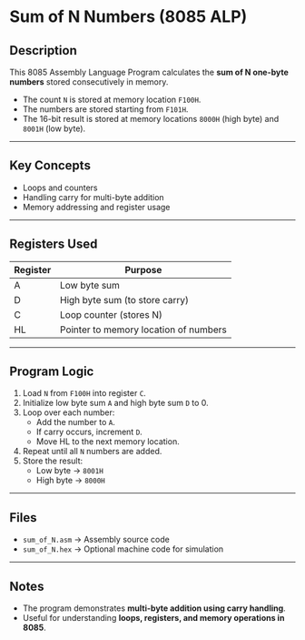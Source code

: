 # Sum of N Numbers (8085 ALP)

## Description
This 8085 Assembly Language Program calculates the **sum of N one-byte numbers** stored consecutively in memory.  
- The count `N` is stored at memory location `F100H`.  
- The numbers are stored starting from `F101H`.  
- The 16-bit result is stored at memory locations `8000H` (high byte) and `8001H` (low byte).

---

## Key Concepts
- Loops and counters  
- Handling carry for multi-byte addition  
- Memory addressing and register usage  

---

## Registers Used
| Register | Purpose |
|----------|---------|
| A        | Low byte sum |
| D        | High byte sum (to store carry) |
| C        | Loop counter (stores N) |
| HL       | Pointer to memory location of numbers |

---

## Program Logic
1. Load `N` from `F100H` into register `C`.  
2. Initialize low byte sum `A` and high byte sum `D` to 0.  
3. Loop over each number:  
   - Add the number to `A`.  
   - If carry occurs, increment `D`.  
   - Move HL to the next memory location.  
4. Repeat until all `N` numbers are added.  
5. Store the result:  
   - Low byte → `8001H`  
   - High byte → `8000H`  

---

## Files
- `sum_of_N.asm` → Assembly source code  
- `sum_of_N.hex` → Optional machine code for simulation  

---

## Notes
- The program demonstrates **multi-byte addition using carry handling**.  
- Useful for understanding **loops, registers, and memory operations in 8085**.


